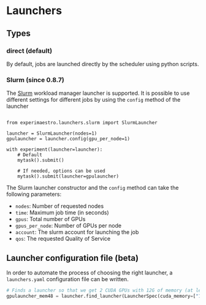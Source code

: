 # Launchers

## Types

### direct (default)

By default, jobs are launched directly by the scheduler using python scripts.

### Slurm (since 0.8.7)

The [Slurm](https://slurm.schedmd.com/documentation.html) workload manager launcher is supported.
It is possible to use different settings for different jobs by using the `config`
method of the launcher

```py3

from experimaestro.launchers.slurm import SlurmLauncher

launcher = SlurmLauncher(nodes=1)
gpulauncher = launcher.config(gpu_per_node=1)

with experiment(launcher=launcher):
    # Default
    mytask().submit()

    # If needed, options can be used
    mytask().submit(launcher=gpulauncher)
```

The Slurm launcher constructor and the `config` method can take the following parameters:

- `nodes`: Number of requested nodes
- `time`: Maximum job time (in seconds)
- `gpus`: Total number of GPUs
- `gpus_per_node`: Number of GPUs per node
- `account`: The slurm account for launching the job
- `qos`: The requested Quality of Service

## Launcher configuration file (beta)

In order to automate the process of choosing the right launcher, a `launchers.yaml`
configuration file can be written.

```py
# Finds a launcher so that we get 2 CUDA GPUs with 12G of memory (at least) on each
gpulauncher_mem48 = launcher.find_launcher(LauncherSpec(cuda_memory=["12G", "12G"]))
```

